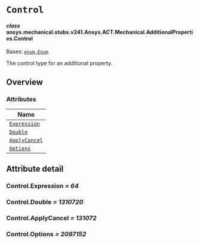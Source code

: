 <!-- vale off -->

<a id="control"></a>

# `Control`

<a id="ansys.mechanical.stubs.v241.Ansys.ACT.Mechanical.AdditionalProperties.Control"></a>

#### *class* ansys.mechanical.stubs.v241.Ansys.ACT.Mechanical.AdditionalProperties.Control

Bases: [`enum.Enum`](https://docs.python.org/3/library/enum.html#enum.Enum)

The control type for an additional property.

<!-- !! processed by numpydoc !! -->

<a id="overview"></a>

## Overview

### Attributes

| Name |
| --------------------------------------- |
| [`Expression`](#Control.Expression) |
| [`Double`](#Control.Double) |
| [`ApplyCancel`](#Control.ApplyCancel) |
| [`Options`](#Control.Options) |

<a id="attribute-detail"></a>

## Attribute detail

<a id="Control.Expression"></a>

### Control.Expression *= 64*

<a id="Control.Double"></a>

### Control.Double *= 1310720*

<a id="Control.ApplyCancel"></a>

### Control.ApplyCancel *= 131072*

<a id="Control.Options"></a>

### Control.Options *= 2097152*

<!-- vale on -->

